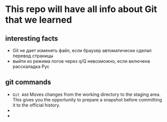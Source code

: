 # This repo will have all info about Git that we learned

## interesting facts
- Git не дает изменять файл, если браузер автоматически сделал перевод страницы
- выйти из режима логов через q/Q невозможно, если включена расскаладка Рус


## git commands
- ```Git Add```
Moves changes from the working directory to the staging area. This gives you the opportunity to prepare a snapshot before committing it to the official history.
-
-
